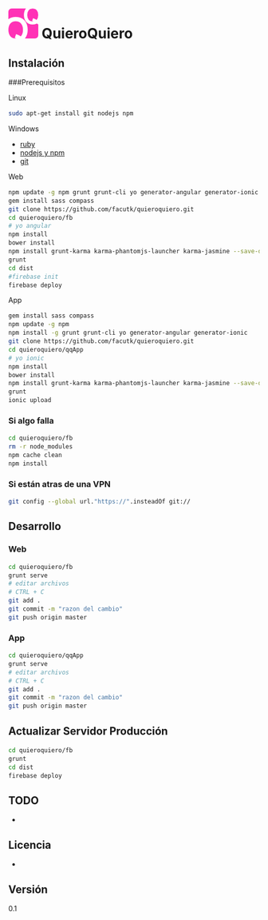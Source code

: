 # ![QuieroQuiero](https://raw.githubusercontent.com/facutk/quieroquiero/master/fb/app/images/QQ_60.png) QuieroQuiero

## Instalación
###Prerequisitos

Linux
```sh
sudo apt-get install git nodejs npm
```

Windows

- [ruby](http://rubyinstaller.org/downloads/)
- [nodejs y npm](http://blog.teamtreehouse.com/install-node-js-npm-windows)
- [git](https://git-scm.herokuapp.com/download/win)


Web
```sh
npm update -g npm grunt grunt-cli yo generator-angular generator-ionic
gem install sass compass
git clone https://github.com/facutk/quieroquiero.git
cd quieroquiero/fb
# yo angular
npm install
bower install
npm install grunt-karma karma-phantomjs-launcher karma-jasmine --save-dev
grunt
cd dist
#firebase init
firebase deploy
```

App
```sh
gem install sass compass
npm update -g npm 
npm install -g grunt grunt-cli yo generator-angular generator-ionic
git clone https://github.com/facutk/quieroquiero.git
cd quieroquiero/qqApp
# yo ionic
npm install
bower install
npm install grunt-karma karma-phantomjs-launcher karma-jasmine --save-dev
grunt
ionic upload
```

### Si algo falla
```sh
cd quieroquiero/fb
rm -r node_modules
npm cache clean
npm install
```
### Si están atras de una VPN
```sh
git config --global url."https://".insteadOf git://
```

## Desarrollo
### Web
```sh
cd quieroquiero/fb
grunt serve
# editar archivos
# CTRL + C
git add .
git commit -m "razon del cambio"
git push origin master
```

### App
```sh
cd quieroquiero/qqApp
grunt serve
# editar archivos
# CTRL + C
git add .
git commit -m "razon del cambio"
git push origin master
```

## Actualizar Servidor Producción 
```sh
cd quieroquiero/fb
grunt
cd dist
firebase deploy
```

TODO
----
-

Licencia
----
-

Versión
----
0.1